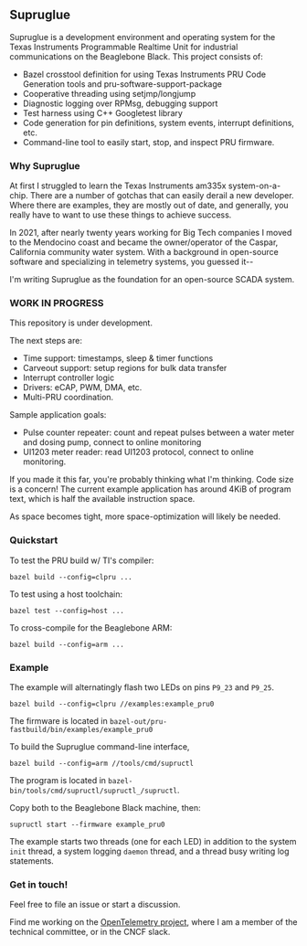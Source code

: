 ## Supruglue

Supruglue is a development environment and operating system for the
Texas Instruments Programmable Realtime Unit for industrial
communications on the Beaglebone Black.  This project consists of:

- Bazel crosstool definition for using Texas Instruments PRU Code Generation tools and pru-software-support-package
- Cooperative threading using setjmp/longjump
- Diagnostic logging over RPMsg, debugging support
- Test harness using C++ Googletest library
- Code generation for pin definitions, system events, interrupt definitions, etc.
- Command-line tool to easily start, stop, and inspect PRU firmware.

### Why Supruglue

At first I struggled to learn the Texas Instruments am335x
system-on-a-chip.  There are a number of gotchas that can easily
derail a new developer.  Where there are examples, they are mostly out
of date, and generally, you really have to want to use these things to
achieve success.

In 2021, after nearly twenty years working for Big Tech companies I
moved to the Mendocino coast and became the owner/operator of the
Caspar, California community water system.  With a background in
open-source software and specializing in telemetry systems, you
guessed it--

I'm writing Supruglue as the foundation for an open-source SCADA
system.

### WORK IN PROGRESS

This repository is under development.

The next steps are:

- Time support: timestamps, sleep & timer functions
- Carveout support: setup regions for bulk data transfer
- Interrupt controller logic
- Drivers: eCAP, PWM, DMA, etc.
- Multi-PRU coordination.

Sample application goals:

- Pulse counter repeater: count and repeat pulses between a water meter and dosing pump, connect to online monitoring
- UI1203 meter reader: read UI1203 protocol, connect to online monitoring.

If you made it this far, you're probably thinking what I'm thinking.
Code size is a concern!  The current example application has around
4KiB of program text, which is half the available instruction space.

As space becomes tight, more space-optimization will likely be needed.

### Quickstart

To test the PRU build w/ TI's compiler:

```
bazel build --config=clpru ...
```

To test using a host toolchain:

```
bazel test --config=host ...
```

To cross-compile for the Beaglebone ARM:
```
bazel build --config=arm ...
```

### Example

The example will alternatingly flash two LEDs on pins `P9_23` and `P9_25`.

```
bazel build --config=clpru //examples:example_pru0
```

The firmware is located in `bazel-out/pru-fastbuild/bin/examples/example_pru0`

To build the Supruglue command-line interface,

```
bazel build --config=arm //tools/cmd/supructl
```

The program is located in `bazel-bin/tools/cmd/supructl/supructl_/supructl`.

Copy both to the Beaglebone Black machine, then:

```
supructl start --firmware example_pru0
```

The example starts two threads (one for each LED) in addition to the
system `init` thread, a system logging `daemon` thread, and a thread
busy writing log statements.

### Get in touch!

Feel free to file an issue or start a discussion.

Find me working on the [OpenTelemetry project](https://opentelemetry.io/), 
where I am a member of the technical committee, or in the CNCF slack.
